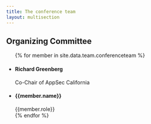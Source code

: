 ```yaml
---
title: The conference team
layout: multisection
---
```



<section class="team-list">
	<h2>Organizing Committee</h2>
	<ul >
	{% for member in site.data.team.conferenceteam %}
	<li>
	<div style="background-image: url(../assets/images/team/richard.jpg)" alt="Richard Greenberg"></div>
 <h4>Richard Greenberg</h4>
 <span class="role">Co-Chair of AppSec California</span>
	</li>
	<li>
		<div style="background-image: url(../assets/images/team/{{member.image | default: 'owasp_logo.png'}})" alt="{{member.name}} {{member.role}}"></div>
		<h4>{{member.name}}</h4>
		<span class="role">{{member.role}}</span>
	</li>
	{% endfor %}
	</ul>
</section>

